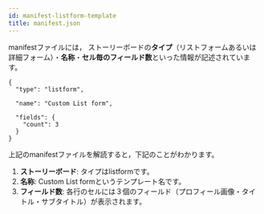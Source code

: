 ```yaml
---
id: manifest-listform-template
title: manifest.json
---
```


manifestファイルには， ストーリーボードの**タイプ**（リストフォームあるいは詳細フォーム）・**名称**・**セル毎のフィールド数**といった情報が記述されています。

    {
      "type": "listform",
    
      "name": "Custom List form",
    
      "fields": {
        "count": 3
      }
    }
    
    

上記のmanifestファイルを解読すると，下記のことがわかります。

1. **ストーリーボード**: タイプはlistformです。
2. **名称**: Custom List formというテンプレート名です。
3. **フィールド数**: 各行のセルには３個のフィールド（プロフィール画像・タイトル・サブタイトル）が表示されます。